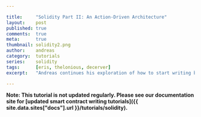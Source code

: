 ```yaml
---

title:     "Solidity Part II: An Action-Driven Architecture"
layout:    post
published: true
comments:  true
meta:      true
thumbnail: solidity2.png
author:    andreas
category:  tutorials
series:    solidity
tags:      [eris, thelonious, decerver]
excerpt:   "Andreas continues his exploration of how to start writing blockchain-based smart contract systems."

---
```


**Note: This tutorial is not updated regularly. Please see our documentation site for [updated smart contract writing tutorials]({{ site.data.sites["docs"].url }}/tutorials/solidity).**
